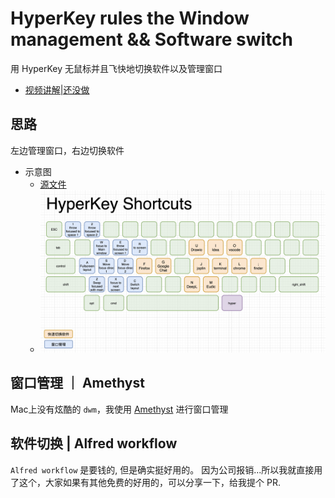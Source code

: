 # HyperKey rules the **Window management** && **Software switch**

用 HyperKey 无鼠标并且飞快地切换软件以及管理窗口
- [视频讲解|还没做]()

## 思路

左边管理窗口，右边切换软件

- 示意图
	- [源文件](./hyperkey-shortcuts.drawio)
	- ![diagram](./HyperKey%20shortcuts.png)

## 窗口管理 ｜ Amethyst

Mac上没有炫酷的 `dwm`，我使用 [Amethyst](`https://github.com/ianyh/Amethyst`) 进行窗口管理

## 软件切换 | Alfred workflow

`Alfred workflow` 是要钱的, 但是确实挺好用的。
因为公司报销...所以我就直接用了这个，大家如果有其他免费的好用的，可以分享一下，给我提个 PR.

